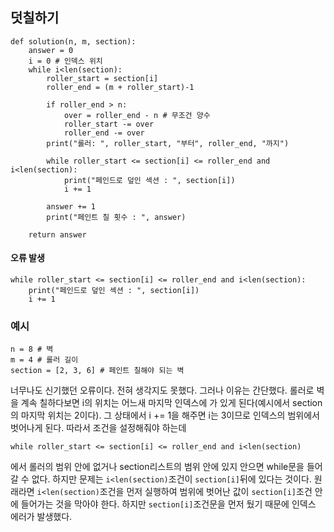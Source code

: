 ## 덧칠하기
```
def solution(n, m, section):
    answer = 0
    i = 0 # 인덱스 위치    
    while i<len(section):      
        roller_start = section[i]       
        roller_end = (m + roller_start)-1

        if roller_end > n:
            over = roller_end - n # 무조건 양수
            roller_start -= over
            roller_end -= over        
        print("롤러: ", roller_start, "부터", roller_end, "까지")
        
        while roller_start <= section[i] <= roller_end and i<len(section):           
            print("페인드로 덮인 섹션 : ", section[i])
            i += 1               

        answer += 1
        print("페인트 칠 횟수 : ", answer)             
        
    return answer
```

#### 오류 발생
```
while roller_start <= section[i] <= roller_end and i<len(section):            
    print("페인드로 덮인 섹션 : ", section[i])
    i += 1 
```

### 예시
```
n = 8 # 벽
m = 4 # 롤러 길이
section = [2, 3, 6] # 페인트 칠해야 되는 벽
```

너무나도 신기했던 오류이다. 전혀 생각지도 못했다.
그러나 이유는 간단했다. 롤러로 벽을 계속 칠하다보면 i의 위치는 어느새 마지막 인덱스에
가 있게 된다(예시에서 section의 마지막 위치는 2이다). 그 상태에서 i += 1을 해주면
i는 3이므로 인덱스의 범위에서 벗어나게 된다. 따라서 조건을 설정해줘야 하는데 
```
while roller_start <= section[i] <= roller_end and i<len(section)
```
에서 롤러의 범위 안에 없거나 section리스트의 범위 안에 있지 안으면 while문을 들어갈 수 없다.
하지만 문제는 `i<len(section)`조건이 `section[i]`뒤에 있다는 것이다. 원래라면 `i<len(section)`조건을 먼저 실행하여 범위에 벗어난 값이 `section[i]`조건 안에 들어가는 것을
막아야 한다. 하지만 `section[i]`조건문을 먼저 뒀기 때문에 인덱스 에러가 발생했다.


